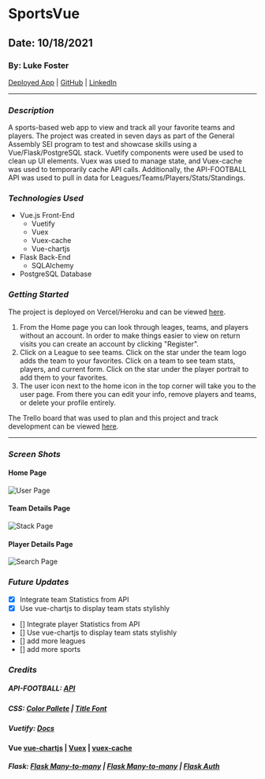 # SportsVue

## Date: 10/18/2021

### By: Luke Foster

[Deployed App](https://sports-vue.vercel.app/) | [GitHub](https://github.com/lfoster1150) | [LinkedIn](https://www.linkedin.com/in/luke-foster-61a31782/)

---

### **_Description_**

A sports-based web app to view and track all your favorite teams and players. The project was created in seven days as part of the General Assembly SEI program to test and showcase skills using a Vue/Flask/PostgreSQL stack. Vuetify components were used be used to clean up UI elements. Vuex was used to manage state, and Vuex-cache was used to temporarily cache API calls. Additionally, the API-FOOTBALL API was used to pull in data for Leagues/Teams/Players/Stats/Standings.

### **_Technologies Used_**

- Vue.js Front-End
  - Vuetify
  - Vuex
  - Vuex-cache
  - Vue-chartjs
- Flask Back-End
  - SQLAlchemy
- PostgreSQL Database

### **_Getting Started_**

The project is deployed on Vercel/Heroku and can be viewed [here](https://sports-vue.vercel.app/).

1. From the Home page you can look through leages, teams, and players without an account. In order to make things easier to view on return visits you can create an account by clicking "Register".
2. Click on a League to see teams. Click on the star under the team logo adds the team to your favorites. Click on a team to see team stats, players, and current form. Click on the star under the player portrait to add them to your favorites.
3. The user icon next to the home icon in the top corner will take you to the user page. From there you can edit your info, remove players and teams, or delete your profile entirely.

The Trello board that was used to plan and this project and track development can be viewed [here](https://trello.com/b/oUYkQ3iR/sportsvue).

---

### **_Screen Shots_**

#### Home Page

![User Page]()

#### Team Details Page

![Stack Page]()

#### Player Details Page

![Search Page]()

### **_Future Updates_**

- [x] Integrate team Statistics from API
- [x] Use vue-chartjs to display team stats stylishly
- [] Integrate player Statistics from API
- [] Use vue-chartjs to display team stats stylishly
- [] add more leagues
- [] add more sports

### **_Credits_**

##### API-FOOTBALL: [API](https://www.api-football.com/documentation-v3)

##### CSS: [Color Pallete](https://color.adobe.com/create/color-wheel) | [Title Font](https://fonts.google.com/share?selection.family=Alfa%20Slab%20One)

##### Vuetify: [Docs](https://vuetifyjs.com/en/)

#### Vue [vue-chartjs](https://github.com/apertureless/vue-chartjs) | [Vuex](https://vuex.vuejs.org/) | [vuex-cache](https://github.com/superwf/vuex-cache)

##### Flask: [Flask Many-to-many](https://stackoverflow.com/questions/25668092/flask-sqlalchemy-many-to-many-insert-data) | [Flask Many-to-many](https://stackoverflow.com/questions/45044926/db-model-vs-db-table-in-flask-sqlalchemy/45047925) | [Flask Auth](https://realpython.com/token-based-authentication-with-flask/)
